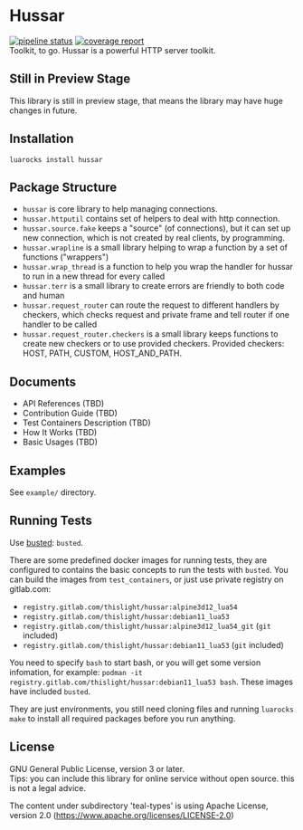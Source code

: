 # Hussar
[![pipeline status](https://gitlab.com/thislight/hussar/badges/master/pipeline.svg)](https://gitlab.com/thislight/hussar/-/pipelines) 
[![coverage report](https://gitlab.com/thislight/hussar/badges/master/coverage.svg)](https://gitlab.com/thislight/hussar/-/pipelines)  
Toolkit, to go. Hussar is a powerful HTTP server toolkit.

## Still in Preview Stage
This library is still in preview stage, that means the library may have huge changes in future.

## Installation
`luarocks install hussar`

## Package Structure
- `hussar` is core library to help managing connections.
- `hussar.httputil` contains set of helpers to deal with http connection.
- `hussar.source.fake` keeps a "source" (of connections), but it can set up new connection, which is not created by real clients, by programming.
- `hussar.wrapline` is a small library helping to wrap a function by a set of functions ("wrappers")
- `hussar.wrap_thread` is a function to help you wrap the handler for hussar to run in a new thread for every called
- `hussar.terr` is a small library to create errors are friendly to both code and human
- `hussar.request_router` can route the request to different handlers by checkers, which checks request and private frame and tell router if one handler to be called
- `hussar.request_router.checkers` is a small library keeps functions to create new checkers or to use provided checkers. Provided checkers: HOST, PATH, CUSTOM, HOST_AND_PATH.

## Documents

- API References (TBD)
- Contribution Guide (TBD)
- Test Containers Description (TBD)
- How It Works (TBD)
- Basic Usages (TBD)

## Examples
See `example/` directory.

## Running Tests
Use [busted](http://olivinelabs.com/busted/): `busted`.

There are some predefined docker images for running tests, they are configured to contains the basic concepts to run the tests with `busted`. You can build the images from `test_containers`, or just use private registry on gitlab.com:

- `registry.gitlab.com/thislight/hussar:alpine3d12_lua54`
- `registry.gitlab.com/thislight/hussar:debian11_lua53`
- `registry.gitlab.com/thislight/hussar:alpine3d12_lua54_git` (`git` included)
- `registry.gitlab.com/thislight/hussar:debian11_lua53` (`git` included)

You need to specify `bash` to start bash, or you will get some version infomation, for example: `podman -it registry.gitlab.com/thislight/hussar:debian11_lua53 bash`. These images have included `busted`.

They are just environments, you still need cloning files and running `luarocks make` to install all required packages before you run anything.

## License
GNU General Public License, version 3 or later.  
Tips: you can include this library for online service without open source. this is not a legal advice.

The content under subdirectory 'teal-types' is using Apache License, version 2.0 (https://www.apache.org/licenses/LICENSE-2.0)
